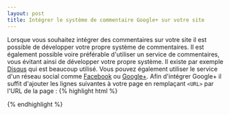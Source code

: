 ```yaml
---
layout: post
title: Intégrer le système de commentaire Google+ sur votre site
---
```


Lorsque vous souhaitez intégrer des commentaires sur votre site il est possible de développer votre propre système de commentaires.
Il est également possible voire préférable d'utiliser un service de commentaires, vous évitant ainsi de développer votre propre système. Il existe par exemple [Disqus] qui est beaucoup utilisé. Vous pouvez également utiliser le service d'un réseau social comme [Facebook] ou [Google+]. Afin d'intégrer Google+ il suffit d'ajouter les lignes suivantes à votre page en remplaçant `<URL>` par l'URL de la page :
{% highlight html %}
<div class="g-comments"
	data-href="<URL>"
    data-width="642"
    data-first_party_property="BLOGGER"
    data-view_type="FILTERED_POSTMOD">
</div>
<script src="https://apis.google.com/js/plusone.js"></script>
{% endhighlight %}

[Disqus]: http://disqus.com/
[Facebook]: https://www.facebook.com/
[Google+]: https://plus.google.com/
